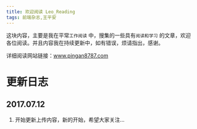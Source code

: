 ```yaml
---
title: 欢迎阅读 Leo_Reading
tags: 前端杂志,王平安
---
```


这块内容，主要是我在平常`工作阅读` 中，搜集的一些具有`阅读和学习` 的文章，欢迎各位阅读。并且内容我在持续更新中，如有错误，烦请指出，感谢。



详细阅读网站链接：www.pingan8787.com


# 更新日志

## 2017.07.12
1. 开始更新上传内容，新的开始，希望大家关注...
